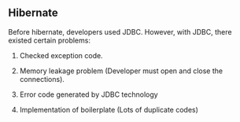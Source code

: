 ## Hibernate

Before hibernate, developers used JDBC. However, with JDBC, there existed certain problems:

1. Checked exception code.

2. Memory leakage problem (Developer must open and close the connections).

3. Error code generated by JDBC technology

4. Implementation of boilerplate (Lots of duplicate codes)

